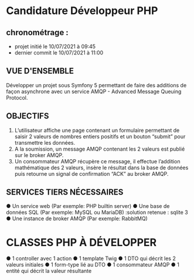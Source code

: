 
# Candidature Développeur PHP
## chronométrage : 
- projet initié le 10/07/2021 à 09:45
- dernier commit le 10/07/2021 à 11:00
## VUE D'ENSEMBLE

Développer un projet sous Symfony 5 permettant de faire des additions de façon asynchrone
avec un service AMQP - Advanced Message Queuing Protocol.

## OBJECTIFS

1. L’utilisateur affiche une page contenant un formulaire permettant de saisir 2 valeurs de nombres entiers positifs et un bouton “submit” pour transmettre les données.
2. A la soumission, un message AMQP contenant les 2 valeurs est publié sur le broker AMQP.
3. Un consommateur AMQP récupère ce message, il effectue l’addition mathématique des 2 valeurs, insère le résultat dans la base de données puis retourne un signal de confirmation “ACK” au broker AMQP.

## SERVICES TIERS NÉCESSAIRES

● Un service web (Par exemple: PHP builtin server)
● Une base de données SQL (Par exemple: MySQL ou MariaDB) :solution retenue : sqlite 3
● Une instance de broker AMQP (Par exemple: RabbitMQ)

# CLASSES PHP À DÉVELOPPER

● 1 controller avec 1 action
● 1 template Twig
● 1 DTO qui décrit les 2 valeurs initiales
● 1 form-type lié au DTO
● 1 consommateur AMQP
● 1 entité qui décrit la valeur résultante
